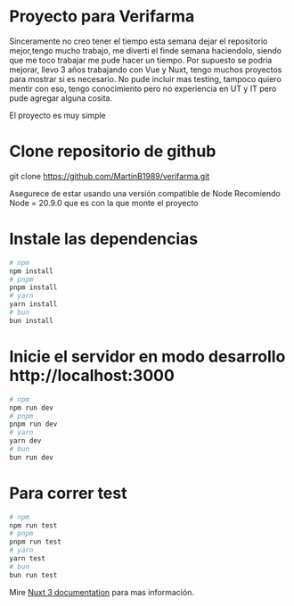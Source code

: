 # Proyecto para Verifarma

Sinceramente no creo tener el tiempo esta semana dejar el repositorio mejor,tengo mucho trabajo,
me diverti el finde semana haciendolo, siendo que me toco trabajar me pude hacer un tiempo.
Por supuesto se podria mejorar, llevo 3 años trabajando con Vue y Nuxt, tengo muchos proyectos
para mostrar si es necesario.
No pude incluir mas testing, tampoco quiero mentir con eso, tengo conocimiento pero no experiencia en UT y IT
pero pude agregar alguna cosita.

El proyecto es muy simple

# Clone repositorio de github

git clone https://github.com/MartinB1989/verifarma.git

Asegurece de estar usando una versión compatible de Node Recomiendo Node = 20.9.0 que es con la que monte el proyecto

# Instale las dependencias
```bash
# npm
npm install
# pnpm
pnpm install
# yarn
yarn install
# bun
bun install
```
# Inicie el servidor en modo desarrollo http://localhost:3000

```bash
# npm
npm run dev
# pnpm
pnpm run dev
# yarn
yarn dev
# bun
bun run dev
```

# Para correr test

```bash
# npm
npm run test
# pnpm
pnpm run test
# yarn
yarn test
# bun
bun run test
```


Mire [Nuxt 3 documentation](https://nuxt.com/docs/getting-started/introduction) para mas información.
